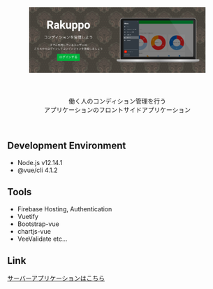 <div align="center">
<img width="80%" height="80%" style="padding-bottom:20px;" src="/public/img/readme_img.png">
<br><br>
<p>働く人のコンディション管理を行う<br>
アプリケーションのフロントサイドアプリケーション</p>
</div>
<br>

## Development Environment
- Node.js v12.14.1
- @vue/cli 4.1.2

## Tools
- Firebase Hosting, Authentication
- Vuetify
- Bootstrap-vue 
- chartjs-vue
- VeeValidate
etc...

## Link
<a href="https://github.com/yosukeYamada/condition">サーバーアプリケーションはこちら</a>
